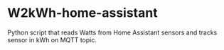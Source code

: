 # W2kWh-home-assistant
Python script that reads Watts from Home Assistant sensors and tracks sensor in kWh on MQTT topic.
